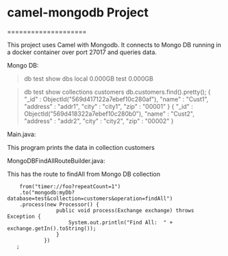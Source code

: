 # camel-mongodb Project
====================

This project uses Camel with Mongodb. 
It connects to Mongo DB running in a docker container over port 27017 and queries data.

Mongo DB:
> db
test
> show dbs
local  0.000GB
test   0.000GB

> db 
test
> show collections
customers
> db.customers.find().pretty();
{
	"_id" : ObjectId("569d417122a7ebef10c280af"),
	"name" : "Cust1",
	"address" : "addr1",
	"city" : "city1",
	"zip" : "00001"
}
{
	"_id" : ObjectId("569d418322a7ebef10c280b0"),
	"name" : "Cust2",
	"address" : "addr2",
	"city" : "city2",
	"zip" : "00002"
}

Main.java:

This program prints the data in collection customers

MongoDBFindAllRouteBuilder.java:

This has the route to findAll from Mongo DB collection
		
		from("timer://foo?repeatCount=1")
	    .to("mongodb:myDb?database=test&collection=customers&operation=findAll")
	    .process(new Processor() {
                    public void process(Exchange exchange) throws Exception {
                        System.out.println("Find All:  " + exchange.getIn().toString());
                    }
                })
	   ;
